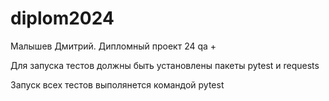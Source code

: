 # diplom2024
Малышев Дмитрий. Дипломный проект 24 qa + 

Для запуска тестов должны быть установлены пакеты pytest и requests

Запуск всех тестов выполянется командой pytest
